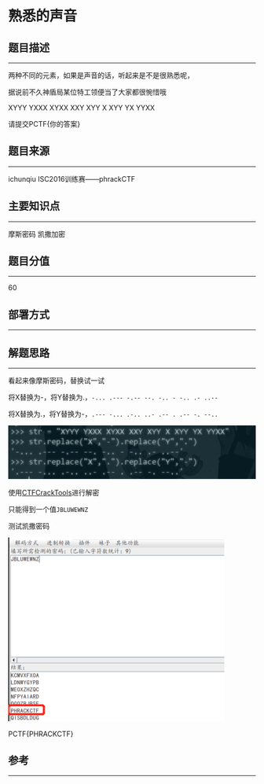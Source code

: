 # 熟悉的声音

## 题目描述
---
两种不同的元素，如果是声音的话，听起来是不是很熟悉呢，

据说前不久神盾局某位特工领便当了大家都很惋惜哦

XYYY YXXX XYXX XXY XYY X XYY YX YYXX

请提交PCTF{你的答案}

## 题目来源
---
ichunqiu ISC2016训练赛——phrackCTF

## 主要知识点
---
摩斯密码 凯撒加密

## 题目分值
---
60

## 部署方式
---


## 解题思路
---
看起来像摩斯密码，替换试一试

将X替换为-，将Y替换为.，`-... .--- -.-- --. -.. - -.. .- ..--`

将X替换为.，将Y替换为-，`.--- -... .-.. ..- .-- . .-- -. --..`

![](images/ctf-2021-05-31-14-44-35.png)

使用[CTFCrackTools](https://github.com/Acmesec/CTFCrackTools)进行解密

只能得到一个值`JBLUWEWNZ`

测试凯撒密码

![](images/ctf-2021-05-31-14-48-37.png)

PCTF{PHRACKCTF}

## 参考
---
